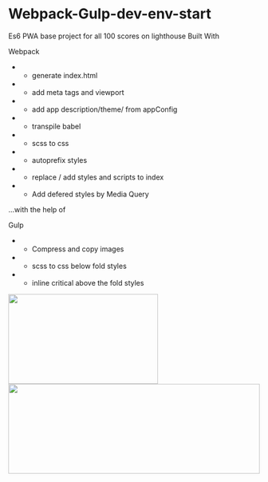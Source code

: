 # Webpack-Gulp-dev-env-start
Es6 PWA base project for all 100 scores on lighthouse
Built With

Webpack
*  - generate index.html
*  - add meta tags and viewport
*  - add app description/theme/ from appConfig
*  - transpile babel
*  - scss to css
*  - autoprefix styles
*  - replace / add styles and scripts to index
*  - Add defered styles by Media Query

...with the help of

Gulp
* - Compress and copy images
* - scss to css below fold styles
* - inline critical above the fold styles


<img src="https://tehnoblog.org/wp-content/uploads/2019/01/Google-Chrome-Lighthouse-Logo.png" width="300" height="180"/>
<img src="https://raw.githubusercontent.com/gtolan/Webpack-Gulp-dev-env-start/master/src/images/Screenshot%202019-01-30%20at%2014.13.11.png" width="100%" height="180"/>

